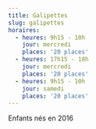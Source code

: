 ```yaml
---
title: Galipettes
slug: galipettes
horaires:
  - heures: 9h15 - 10h
    jour: mercredi
    places: '20 places'
  - heures: 17h15 - 18h
    jour: mercredi
    places: '20 places'
  - heures: 9h15 - 10h
    jour: samedi
    places: '20 places'
---
```

Enfants nés en 2016
